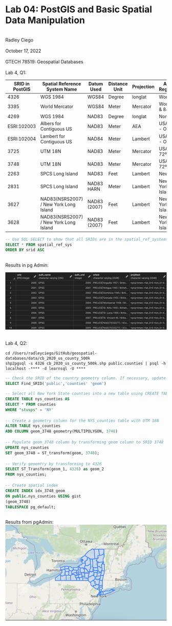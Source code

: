# Lab 04: PostGIS and Basic Spatial Data Manipulation
<br> Radley Ciego </br>
<br> October 17, 2022 </br>
<br> GTECH 78519: Geospatial Databases </br>
<br> Lab 4, Q1: </br>

| SRID in PostGIS | Spatial Reference System Name | Datum Used | Distance Unit | Projection | Applicable Regions/Areas |
| --------------- | ----------------------------- | ---------- | ------------- | ---------- | ------------------------ |
| 4326            | WGS 1984                      | WGS84      | Degree        | longlat    | World                    |
| 3395            | World Mercator                | WGS84      | Meter         | Mercator   | World - 80ºS & 84ºN      |
| 4269            | WGS 1984                      | NAD83      | Degree        | longlat    | North America            |
| ESRI:102003     | Albers for Contiguous US      | NAD83      | Meter         | AEA        | USA - CONUS - Onshore    |
| ESRI:102004     | Lambert for Contiguous US     | NAD84      | Meter         | Lambert    | USA - CONUS - Onshore    |
| 3725            | UTM 18N                       | NAD83      | Meter         | Mercator   | USA - 78ºW & 72ºW        |
| 3748            | UTM 18N                       | NAD83      | Meter         | Mercator   | USA - 78ºW & 72ºW        |
| 2263            | SPCS Long Island              | NAD83      | Feet          | Lambert    | New York                 |
| 2831            | SPCS Long Island              | NAD83 HARN | Meter         | Lambert    | New York/Long Island     |
| 3627            | NAD83(NSRS2007) / New York Long Island | NAD83 (2007) | Feet  | Lambert | New York/Long Island     |
| 3628            | NAD83(NSRS2007) / New York Long Island | NAD83 (2007) | Feet | Lambert  | New York/Long Island     |

```sql
-- Use SQL SELECT to show that all SRIDs are in the spatial_ref_systems
SELECT * FROM spatial_ref_sys
ORDER BY srid ASC
```
<br> Results in pg Admin: </br>

![L4 Q1 result:](/img/l4q1.png)

<br> Lab 4, Q2: </br>

```
cd /Users/radleyciego/GitHub/geospatial-databases/data/cb_2020_us_county_500k
shp2pgsql -s 4326 cb_2020_us_county_500k.shp public.counties | psql -h localhost -**** -d learnsql -U ****  
```

```sql
-- Check the SRID of the country geometry column. If necessary, update the columd's SRID to an appropriate one
SELECT Find_SRID('public','counties' 'geom')
```

```sql
-- Select all New York State counties into a new table using CREATE TABLE ... AS
CREATE TABLE nys_counties AS
SELECT * FROM counties
WHERE "stusps" = 'NY'

-- Create a geometry column for the NYS_counties table with UTM 18N
ALTER TABLE nys_counties
ADD COLUMN geom_3748 geometry(MULTIPOLYGON, 3748)

-- Populate geom_3748 column by transforming geom column to SRID 3748
UPDATE nys_counties
SET geom_3748 = ST_transform(geom, 3748);

-- Verify geoemtry by transforming to 4326
SELECT ST_Transform(geom_1, 4326) as geom_2
FROM nys_counties;

-- Create spatial index
CREATE INDEX idx_3748_geom
ON public.nys_counties USING gist
(geom_3748)
TABLESPACE pg_default;
```
<br> Results from pgAdmin: </br>
![Lab 4 q2 results:](/img/l4q2.1.png)
